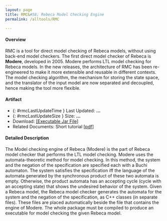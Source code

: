 ```yaml
---
layout: page
title: RMC&#58; Rebeca Model Checking Engine
permalink: /alltools/RMC

---
```


#### Overview
RMC is a tool for direct model checking of Rebeca models, without using back-end model checkers. The first direct model checker of Rebeca is **Modere**, developed in 2005. Modere performs LTL model checking for Rebeca models. In the new releases, the architecture of RMC has been re-engineered to make it more extensible and reusable in different contexts. The model checking algorithm, the mechanism for storing the state space, and the translator of the input model are now separated and decoupled, hence making the tool more flexible.

#### Artifact
<!-- * Version: **2.3.0-SNAPSHOT** -->
* {: #rmcLastUpdateTime } Last Updated: **...**
* {: #rmcLastUpdateSize } Size: **...**
* Download: [ [Executable Jar File] ](https://github.com/rebeca-lang/org.rebecalang.rmc/releases)
* Related Documents: Short tutorial [ [pdf] ](/assets/tools/RMC/RMC-2.3.0-Tutorial.pdf)

<script type="text/javascript">
    fetch("https://api.github.com/repos/rebeca-lang/org.rebecalang.rmc/releases")
      .then((resp) => resp.json())
      .then(function(data) {
        var months = ["January", "February", "March", "April", "May", "June", "July", "August", "September", "October", "November", "December"];
        var dateObject = new Date(data[0].assets[0].updated_at);
        var dateString = dateObject.getDate() + ' ';
        dateString += months[dateObject.getMonth()] + ' ';
        dateString += dateObject.getFullYear();
        document.getElementById("rmcLastUpdateTime").innerHTML = 'Last Updated: <strong>' +dateString + '</strong>';
        var size = data[0].assets[0].size;
        document.getElementById("rmcLastUpdateSize").innerHTML = 'Size: <strong>' + Number.parseInt(size / (1024 * 1024)) + ' MB</strong>';
        })
      .catch(function(error) {
      });
</script>

#### Detailed Description
The Model checking engine of Rebeca (Modere) is the part of Rebeca model checker that performs the LTL model checking. Modere uses the automata-theoretic method for model checking. In this method, the system and the negation of the specification are specified each with a Buchi automaton. The system satisfies the specification iff the language of the automata generated by the synchronous product of these two automata is empty. Otherwise, the product automata has an accepting cycle (cycle with an accepting state) that shows the undesired behavior of the system. Given a Rebeca model, the Rebeca model checker generates the automata for the system and the negation of the specification, as C++ classes (in separate files). These files are placed automatically beside the file that contains the engine of Modere. The whole package must be compiled to produce an executable for model checking the given Rebeca model.
